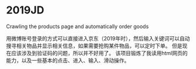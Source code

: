 # 2019JD
Crawling the products page and automatically order goods

用微博账号登录的方式可以直接进入京东（2019年时），然后输入关键词可以自动搜寻相关物品并显示相关信息，如果需要抢购某件物品，可以定时下单。
但是现在应该涉及到验证码的问题，所以并不好用了。
该项目锻炼了我读用html网页的能力，以及一些基本的点击、进入、输入、滑动操作。
